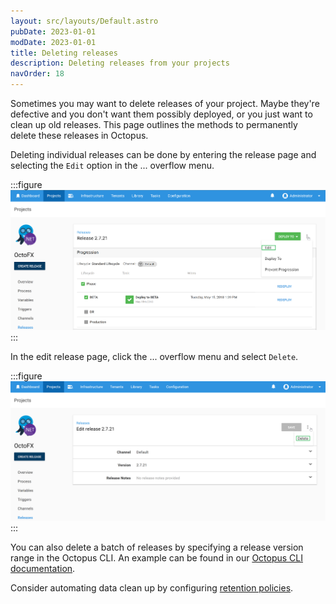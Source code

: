 ```yaml
---
layout: src/layouts/Default.astro
pubDate: 2023-01-01
modDate: 2023-01-01
title: Deleting releases
description: Deleting releases from your projects
navOrder: 18
---
```


Sometimes you may want to delete releases of your project. Maybe they're defective and you don't want them possibly deployed, or you just want to clean up old releases. This page outlines the methods to permanently delete these releases in Octopus.

Deleting individual releases can be done by entering the release page and selecting the `Edit` option in the ... overflow menu.

:::figure
![Edit release](/docs/releases/images/edit-release.png "width=500")
:::

In the edit release page, click the ... overflow menu and select `Delete`.

:::figure
![Delete release](/docs/releases/images/delete-release.png "width=500")
:::

You can also delete a batch of releases by specifying a release version range in the Octopus CLI. An example can be found in our [Octopus CLI documentation](/docs/octopus-rest-api/octopus-cli/delete-releases).

Consider automating data clean up by configuring [retention policies](/docs/administration/retention-policies).
